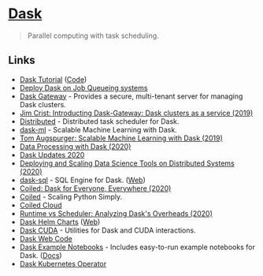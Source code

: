 # [Dask](https://dask.org/)

> Parallel computing with task scheduling.

## Links

- [Dask Tutorial](https://tutorial.dask.org/) ([Code](https://github.com/dask/dask-tutorial))
- [Deploy Dask on Job Queueing systems](https://github.com/dask/dask-jobqueue)
- [Dask Gateway](https://gateway.dask.org/) - Provides a secure, multi-tenant server for managing Dask clusters.
- [Jim Crist: Introducting Dask-Gateway: Dask clusters as a service (2019)](https://www.youtube.com/watch?v=Q8Wy0RB5UKQ)
- [Distributed](https://github.com/dask/distributed) - Distributed task scheduler for Dask.
- [dask-ml](https://github.com/dask/dask-ml) - Scalable Machine Learning with Dask.
- [Tom Augspurger: Scalable Machine Learning with Dask (2019)](https://www.youtube.com/watch?v=we1m4-IsbL8)
- [Data Processing with Dask (2020)](https://www.pluralsight.com/tech-blog/data-processing-with-dask/)
- [Dask Updates 2020](https://twitter.com/_JacobTomlinson/status/1280885857734590466)
- [Deploying and Scaling Data Science Tools on Distributed Systems (2020)](https://www.youtube.com/watch?v=Db4Gk18bs50)
- [dask-sql](https://github.com/nils-braun/dask-sql) - SQL Engine for Dask. ([Web](https://nils-braun.github.io/dask-sql/))
- [Coiled: Dask for Everyone, Everywhere (2020)](https://medium.com/coiled-hq/coiled-dask-for-everyone-everywhere-376f5de0eff4)
- [Coiled](https://coiled.io/) - Scaling Python Simply.
- [Coiled Cloud](https://cloud.coiled.io/)
- [Runtime vs Scheduler: Analyzing Dask's Overheads (2020)](https://arxiv.org/abs/2010.11105)
- [Dask Helm Charts](https://github.com/dask/helm-chart) ([Web](https://helm.dask.org/))
- [Dask CUDA](https://github.com/rapidsai/dask-cuda) - Utilities for Dask and CUDA interactions.
- [Dask Web Code](https://github.com/dask/dask.github.io)
- [Dask Example Notebooks](https://github.com/dask/dask-examples) - Includes easy-to-run example notebooks for Dask. ([Docs](https://examples.dask.org/))
- [Dask Kubernetes Operator](https://github.com/piersharding/dask-operator)
